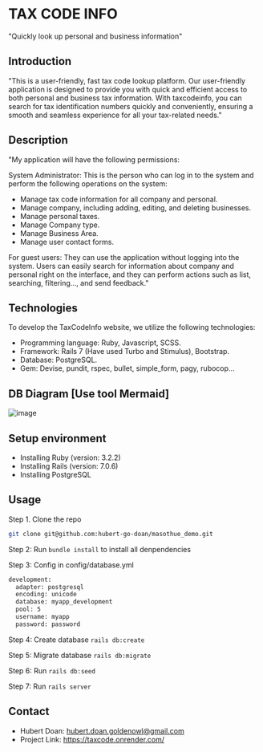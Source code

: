 # TAX CODE INFO
"Quickly look up personal and business information"
## Introduction
"This is a user-friendly, fast tax code lookup platform. Our user-friendly application is designed to provide you with quick and efficient access to both personal and business tax information. With taxcodeinfo, you can search for tax identification numbers quickly and conveniently, ensuring a smooth and seamless experience for all your tax-related needs."
## Description

"My application will have the following permissions:

System Administrator: This is the person who can log in to the system and perform the following operations on the system:

- Manage tax code information for all company and personal.
- Manage company, including adding, editing, and deleting businesses.
- Manage personal taxes.
- Manage Company type.
- Manage Business Area.
- Manage user contact forms.

For guest users: They can use the application without logging into the system. Users can easily search for information about company and personal right on the interface, and they can perform actions such as list, searching, filtering..., and send feedback."

## Technologies
To develop the TaxCodeInfo website, we utilize the following technologies:

- Programming language: Ruby, Javascript, SCSS.
- Framework: Rails 7 (Have used Turbo and Stimulus), Bootstrap.
- Database: PostgreSQL.
- Gem: Devise, pundit, rspec, bullet, simple_form, pagy, rubocop...
## DB Diagram [Use tool Mermaid]
![image](https://github.com/hubert-go-doan/masothue_demo/assets/137854325/08b3ef90-df56-487e-879b-60d3af2251a6)

## Setup environment
- Installing Ruby (version: 3.2.2)
- Installing Rails (version: 7.0.6)
- Installing PostgreSQL
## Usage
Step 1. Clone the repo
```sh
git clone git@github.com:hubert-go-doan/masothue_demo.git
```
Step 2: Run `bundle install` to install all denpendencies

Step 3: Config in config/database.yml

```sh
development:
  adapter: postgresql
  encoding: unicode
  database: myapp_development
  pool: 5
  username: myapp
  password: password
```
Step 4: Create database `rails db:create`

Step 5: Migrate database `rails db:migrate`

Step 6: Run `rails db:seed`

Step 7: Run `rails server`

## Contact
- Hubert Doan: hubert.doan.goldenowl@gmail.com
- Project Link: https://taxcode.onrender.com/



